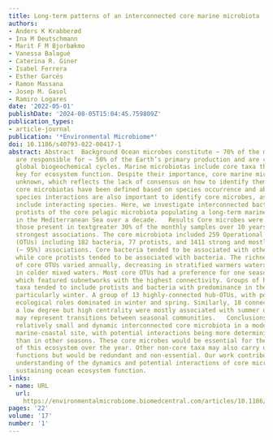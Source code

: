 ```yaml
---
title: Long-term patterns of an interconnected core marine microbiota
authors:
- Anders K Krabberød
- Ina M Deutschmann
- Marit F M Bjorbækmo
- Vanessa Balagué
- Caterina R. Giner
- Isabel Ferrera
- Esther Garcés
- Ramon Massana
- Josep M. Gasol
- Ramiro Logares
date: '2022-05-01'
publishDate: '2024-08-05T15:04:45.759809Z'
publication_types:
- article-journal
publication: '*Environmental Microbiome*'
doi: 10.1186/s40793-022-00417-1
abstract: Abstract  Background Ocean microbes constitute ~ 70% of the marine biomass,
  are responsible for ~ 50% of the Earth’s primary production and are crucial for
  global biogeochemical cycles. Marine microbiotas include core taxa that are usually
  key for ecosystem function. Despite their importance, core marine microbes are relatively
  unknown, which reflects the lack of consensus on how to identify them. So far, most
  core microbiotas have been defined based on species occurrence and abundance. Yet,
  species interactions are also important to identify core microbes, as communities
  include interacting species. Here, we investigate interconnected bacteria and small
  protists of the core pelagic microbiota populating a long-term marine-coastal observatory
  in the Mediterranean Sea over a decade.   Results Core microbes were defined as
  those present in textgreater 30% of the monthly samples over 10 years, with the
  strongest associations. The core microbiota included 259 Operational Taxonomic Units
  (OTUs) including 182 bacteria, 77 protists, and 1411 strong and mostly positive
  (~ 95%) associations. Core bacteria tended to be associated with other bacteria,
  while core protists tended to be associated with bacteria. The richness and abundance
  of core OTUs varied annually, decreasing in stratified warmers waters and increasing
  in colder mixed waters. Most core OTUs had a preference for one season, mostly winter,
  which featured subnetworks with the highest connectivity. Groups of highly associated
  taxa tended to include protists and bacteria with predominance in the same season,
  particularly winter. A group of 13 highly-connected hub-OTUs, with potentially important
  ecological roles dominated in winter and spring. Similarly, 18 connector OTUs with
  a low degree but high centrality were mostly associated with summer or autumn and
  may represent transitions between seasonal communities.   Conclusions We found a
  relatively small and dynamic interconnected core microbiota in a model temperate
  marine-coastal site, with potential interactions being more deterministic in winter
  than in other seasons. These core microbes would be essential for the functioning
  of this ecosystem over the year. Other non-core taxa may also carry out important
  functions but would be redundant and non-essential. Our work contributes to the
  understanding of the dynamics and potential interactions of core microbes possibly
  sustaining ocean ecosystem function.
links:
- name: URL
  url: 
    https://environmentalmicrobiome.biomedcentral.com/articles/10.1186/s40793-022-00417-1
pages: '22'
volume: '17'
number: '1'
---
```

